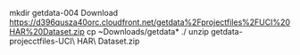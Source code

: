mkdir getdata-004
Download https://d396qusza40orc.cloudfront.net/getdata%2Fprojectfiles%2FUCI%20HAR%20Dataset.zip 
cp ~Downloads/getdata* ./
unzip getdata-projecctfiles-UCI\ HAR\ Dataset.zip

